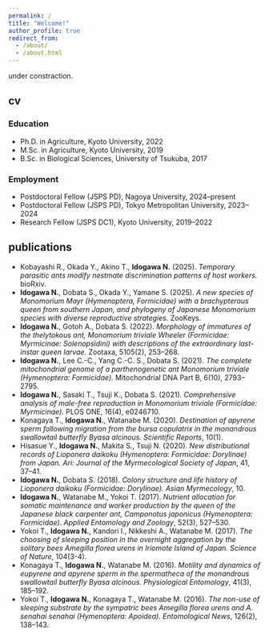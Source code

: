 ```yaml
---
permalink: /
title: "Welcome!"
author_profile: true
redirect_from: 
  - /about/
  - /about.html
---
```

under constraction.
## cv
### Education
- Ph.D. in Agriculture, Kyoto University, 2022  
- M.Sc. in Agriculture, Kyoto University, 2019  
- B.Sc. in Biological Sciences, University of Tsukuba, 2017  
### Employment
- Postdoctoral Fellow (JSPS PD), Nagoya University, 2024–present  
- Postdoctoral Fellow (JSPS PD), Tokyo Metropolitan University, 2023–2024  
- Research Fellow (JSPS DC1), Kyoto University, 2019–2022

## publications
- Kobayashi R., Okada Y., Akino T., **Idogawa N.** (2025). *Temporary parasitic ants modify nestmate discrimination patterns of host workers.* bioRxiv.  
- **Idogawa N.**, Dobata S., Okada Y., Yamane S. (2025). *A new species of Monomorium Mayr (Hymenoptera, Formicidae) with a brachypterous queen from southern Japan, and phylogeny of Japanese Monomorium species with diverse reproductive strategies.* ZooKeys.  
- **Idogawa N.**, Gotoh A., Dobata S. (2022). *Morphology of immatures of the thelytokous ant, Monomorium triviale Wheeler (Formicidae: Myrmicinae: Solenopsidini) with descriptions of the extraordinary last-instar queen larvae.* Zootaxa, 5105(2), 253–268.  
- **Idogawa N.**, Lee C.-C., Yang C.-C. S., Dobata S. (2021). *The complete mitochondrial genome of a parthenogenetic ant Monomorium triviale (Hymenoptera: Formicidae).* Mitochondrial DNA Part B, 6(10), 2793–2795.  
- **Idogawa N.**, Sasaki T., Tsuji K., Dobata S. (2021). *Comprehensive analysis of male-free reproduction in Monomorium triviale (Formicidae: Myrmicinae).* PLOS ONE, 16(4), e0246710.  
- Konagaya T., **Idogawa N.**, Watanabe M. (2020). *Destination of apyrene sperm following migration from the bursa copulatrix in the monandrous swallowtail butterfly Byasa alcinous.* *Scientific Reports*, 10(1).  
- Hisasue Y., **Idogawa N.**, Makita S., Tsuji N. (2020). *New distributional records of Lioponera daikoku (Hymenoptera: Formicidae: Dorylinae) from Japan.* *Ari: Journal of the Myrmecological Society of Japan*, 41, 37–41.  
- **Idogawa N.**, Dobata S. (2018). *Colony structure and life history of Lioponera daikoku (Formicidae: Dorylinae).* *Asian Myrmecology*, 10.  
- **Idogawa N.**, Watanabe M., Yokoi T. (2017). *Nutrient allocation for somatic maintenance and worker production by the queen of the Japanese black carpenter ant, Camponotus japonicus (Hymenoptera: Formicidae).* *Applied Entomology and Zoology*, 52(3), 527–530.  
- Yokoi T., **Idogawa N.**, Kandori I., Nikkeshi A., Watanabe M. (2017). *The choosing of sleeping position in the overnight aggregation by the solitary bees Amegilla florea urens in Iriomote Island of Japan.* *Science of Nature*, 104(3-4).  
- Konagaya T., **Idogawa N.**, Watanabe M. (2016). *Motility and dynamics of eupyrene and apyrene sperm in the spermatheca of the monandrous swallowtail butterfly Byasa alcinous.* *Physiological Entomology*, 41(3), 185–192.  
- Yokoi T., **Idogawa N.**, Konagaya T., Watanabe M. (2016). *The non-use of sleeping substrate by the sympatric bees Amegilla florea urens and A. senahai senahai (Hymenoptera: Apoidea).* *Entomological News*, 126(2), 138–143.  
